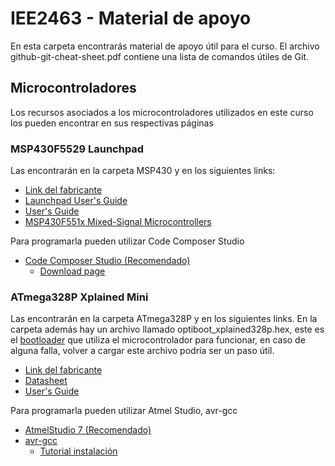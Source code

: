 # IEE2463 - Material de apoyo

En esta carpeta encontrarás material de apoyo útil para el curso. El archivo github-git-cheat-sheet.pdf contiene una lista de comandos útiles de Git.

## Microcontroladores

Los recursos asociados a los microcontroladores utilizados en este curso los pueden encontrar en sus respectivas páginas

### MSP430F5529 Launchpad

Las encontrarán en la carpeta MSP430 y en los siguientes links:

- [Link del fabricante](http://www.ti.com/tool/MSP-EXP430F5529LP)
- [Launchpad User's Guide](http://www.ti.com/lit/ug/slau533d/slau533d.pdf)
- [User's Guide](http://www.ti.com/lit/ug/slau208q/slau208q.pdf)
- [MSP430F551x Mixed-Signal Microcontrollers](http://www.ti.com/lit/ds/symlink/msp430f5529.pdf)

Para programarla pueden utilizar Code Composer Studio
- [Code Composer Studio (Recomendado)](http://www.ti.com/tool/CCSTUDIO)
	- [Download page](http://processors.wiki.ti.com/index.php/Download_CCS)

### ATmega328P Xplained Mini 

Las encontrarán en la carpeta ATmega328P y en los siguientes links. En la carpeta además hay un archivo llamado optiboot_xplained328p.hex, este es el [bootloader](https://www.engineersgarage.com/tutorials/bootloader-how-to-program-use-bootloader) que utiliza el microcontrolador para funcionar, en caso de alguna falla, volver a cargar este archivo podría ser un paso útil. 

- [Link del fabricante](https://www.microchip.com/developmenttools/ProductDetails/ATMEGA328P-XMINI)
- [Datasheet](http://ww1.microchip.com/downloads/en/DeviceDoc/Atmel-7810-Automotive-Microcontrollers-ATmega328P_Datasheet.pdf)
- [User's Guide](http://ww1.microchip.com/downloads/en/DeviceDoc/50002659A.pdf)

Para programarla pueden utilizar Atmel Studio, avr-gcc
- [AtmelStudio 7 (Recomendado)](https://www.microchip.com/mplab/avr-support/atmel-studio-7)
- [avr-gcc](https://www.nongnu.org/avr-libc/)
	- [Tutorial instalación](http://maxembedded.com/2015/06/setting-up-avr-gcc-toolchain-on-linux-and-mac-os-x/)
